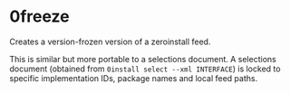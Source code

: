 # 0freeze

Creates a version-frozen version of a zeroinstall feed.

This is similar but more portable to a selections document. A selections document
(obtained from `0install select --xml INTERFACE`) is locked to specific implementation IDs,
package names and local feed paths.

